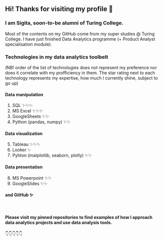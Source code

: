 ## Hi! Thanks for visiting my profile :green_heart:

<!--
**SigitaOtter/SigitaOtter** is a ✨ _special_ ✨ repository because its `README.md` (this file) appears on your GitHub profile.

Here are some ideas to get you started:

- 🔭 I’m currently working on ...
- 🌱 I’m currently learning ...
- 👯 I’m looking to collaborate on ...
- 🤔 I’m looking for help with ...
- 💬 Ask me about ...
- 📫 How to reach me: ...
- 😄 Pronouns: ...
- ⚡ Fun fact: ...
-->

### I am Sigita, soon-to-be alumni of Turing College.

Most of the contents on my GitHub come from my super studies @ Turing College. I have just finished Data Analytics programme (+ Product Analyst specialisation module).
<br>


### Technologies in my data analytics toolbelt
(NB! order of the list of technologies does not represent my preference nor does it correlate with my profficiency in them. The star rating next to each technology represents my expertise, how much I currently shine, subject to go up)

#### Data manipulation
1. SQL :sparkles::sparkles::sparkles:
2. MS Excel :sparkles::sparkles::sparkles:
3. GoogleSheets :sparkles::sparkles:
4. Python (pandas, numpy) :sparkles::sparkles:

#### Data visualization
5. Tableau :sparkles::sparkles::sparkles:
6. Looker :sparkles:
7. Pyhton (matplotlib, seaborn, plotly) :sparkles::sparkles:

#### Data presentation
8. MS Powerpoint :sparkles::sparkles:
9. GoogleSlides :sparkles::sparkles:

#### and GitHub :sparkles:

<br>

#### Please visit my pinned repositories to find examples of how I approach data analytics projects and use data analysis tools.
:point_down::point_down::point_down::point_down::point_down:
